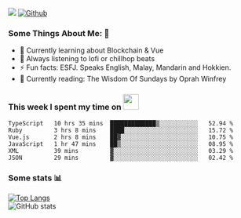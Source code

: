 ![](https://visitor-badge.laobi.icu/badge?page_id=seanho96.seanho96)
[![Github](https://img.shields.io/github/followers/seanho96?label=Follow&style=social)](https://github.com/seanho96)

### Some Things About Me: 👋
- 🌱 Currently learning about Blockchain & Vue
- :musical_note: Always listening to lofi or chillhop beats
- :zap: Fun facts: ESFJ. Speaks English, Malay, Mandarin and Hokkien.
- :book: Currently reading: The Wisdom Of Sundays by Oprah Winfrey

### This week I spent my time on <img src="https://media.giphy.com/media/SvQzkTQb3ZwKcj1QTO/giphy.gif" width="32">

<!--START_SECTION:waka-->

```text
TypeScript   10 hrs 35 mins  █████████████▒░░░░░░░░░░░   52.94 %
Ruby         3 hrs 8 mins    ████░░░░░░░░░░░░░░░░░░░░░   15.72 %
Vue.js       2 hrs 8 mins    ██▓░░░░░░░░░░░░░░░░░░░░░░   10.75 %
JavaScript   1 hr 47 mins    ██▒░░░░░░░░░░░░░░░░░░░░░░   08.95 %
XML          39 mins         ▓░░░░░░░░░░░░░░░░░░░░░░░░   03.29 %
JSON         29 mins         ▓░░░░░░░░░░░░░░░░░░░░░░░░   02.42 %
```

<!--END_SECTION:waka-->

### Some stats 📊

[![Top Langs](https://github-readme-stats.vercel.app/api/top-langs/?username=seanho96&layout=compact&theme=graywhite)](https://github.com/anuraghazra/github-readme-stats)
<br/>
![GitHub stats](https://github-readme-stats.vercel.app/api?username=seanho96&show_icons=true&theme=graywhite)

